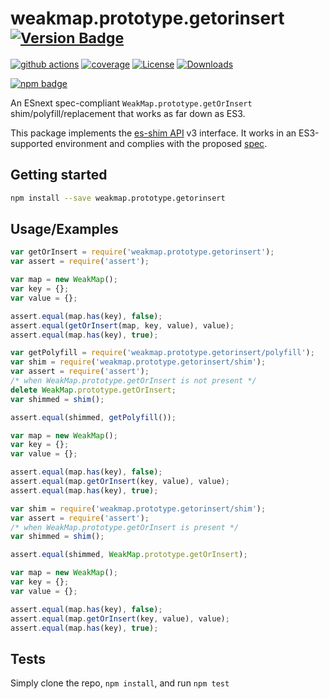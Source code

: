 # weakmap.prototype.getorinsert <sup>[![Version Badge][npm-version-svg]][package-url]</sup>

[![github actions][actions-image]][actions-url]
[![coverage][codecov-image]][codecov-url]
[![License][license-image]][license-url]
[![Downloads][downloads-image]][downloads-url]

[![npm badge][npm-badge-png]][package-url]

An ESnext spec-compliant `WeakMap.prototype.getOrInsert` shim/polyfill/replacement that works as far down as ES3.

This package implements the [es-shim API](https://github.com/es-shims/api) v3 interface. It works in an ES3-supported environment and complies with the proposed [spec](https://tc39.github.io/proposal-array-grouping/).

## Getting started

```sh
npm install --save weakmap.prototype.getorinsert
```

## Usage/Examples

```js
var getOrInsert = require('weakmap.prototype.getorinsert');
var assert = require('assert');

var map = new WeakMap();
var key = {};
var value = {};

assert.equal(map.has(key), false);
assert.equal(getOrInsert(map, key, value), value);
assert.equal(map.has(key), true);
```

```js
var getPolyfill = require('weakmap.prototype.getorinsert/polyfill');
var shim = require('weakmap.prototype.getorinsert/shim');
var assert = require('assert');
/* when WeakMap.prototype.getOrInsert is not present */
delete WeakMap.prototype.getOrInsert;
var shimmed = shim();

assert.equal(shimmed, getPolyfill());

var map = new WeakMap();
var key = {};
var value = {};

assert.equal(map.has(key), false);
assert.equal(map.getOrInsert(key, value), value);
assert.equal(map.has(key), true);
```

```js
var shim = require('weakmap.prototype.getorinsert/shim');
var assert = require('assert');
/* when WeakMap.prototype.getOrInsert is present */
var shimmed = shim();

assert.equal(shimmed, WeakMap.prototype.getOrInsert);

var map = new WeakMap();
var key = {};
var value = {};

assert.equal(map.has(key), false);
assert.equal(map.getOrInsert(key, value), value);
assert.equal(map.has(key), true);
```

## Tests
Simply clone the repo, `npm install`, and run `npm test`

[package-url]: https://npmjs.org/package/weakmap.prototype.getorinsert
[npm-version-svg]: https://versionbadg.es/es-shims/WeakMap.prototype.getOrInsert.svg
[deps-svg]: https://david-dm.org/es-shims/WeakMap.prototype.getOrInsert.svg
[deps-url]: https://david-dm.org/es-shims/WeakMap.prototype.getOrInsert
[dev-deps-svg]: https://david-dm.org/es-shims/WeakMap.prototype.getOrInsert/dev-status.svg
[dev-deps-url]: https://david-dm.org/es-shims/WeakMap.prototype.getOrInsert#info=devDependencies
[npm-badge-png]: https://nodei.co/npm/weakmap.prototype.getorinsert.png?downloads=true&stars=true
[license-image]: https://img.shields.io/npm/l/weakmap.prototype.getorinsert.svg
[license-url]: LICENSE
[downloads-image]: https://img.shields.io/npm/dm/weakmap.prototype.getorinsert.svg
[downloads-url]: https://npm-stat.com/charts.html?package=weakmap.prototype.getorinsert
[codecov-image]: https://codecov.io/gh/es-shims/WeakMap.prototype.getOrInsert/branch/main/graphs/badge.svg
[codecov-url]: https://app.codecov.io/gh/es-shims/WeakMap.prototype.getOrInsert/
[actions-image]: https://img.shields.io/endpoint?url=https://github-actions-badge-u3jn4tfpocch.runkit.sh/es-shims/WeakMap.prototype.getOrInsert
[actions-url]: https://github.com/es-shims/WeakMap.prototype.getOrInsert/actions
